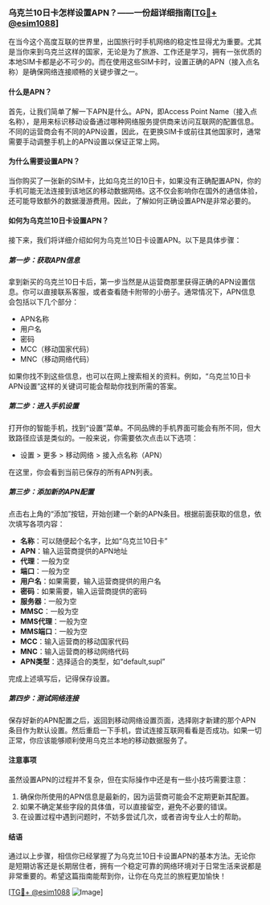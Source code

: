 ### 乌克兰10日卡怎样设置APN？——一份超详细指南[[TG💪+ @esim1088](https://t.me/s/esim1088)]

在当今这个高度互联的世界里，出国旅行时手机网络的稳定性显得尤为重要。尤其是当你来到乌克兰这样的国家，无论是为了旅游、工作还是学习，拥有一张优质的本地SIM卡都是必不可少的。而在使用这些SIM卡时，设置正确的APN（接入点名称）是确保网络连接顺畅的关键步骤之一。

#### 什么是APN？

首先，让我们简单了解一下APN是什么。APN，即Access Point Name（接入点名称），是用来标识移动设备通过哪种网络服务提供商来访问互联网的配置信息。不同的运营商会有不同的APN设置，因此，在更换SIM卡或前往其他国家时，通常需要手动调整手机上的APN设置以保证正常上网。

#### 为什么需要设置APN？

当你购买了一张新的SIM卡，比如乌克兰的10日卡，如果没有正确配置APN，你的手机可能无法连接到该地区的移动数据网络。这不仅会影响你在国外的通信体验，还可能导致额外的数据漫游费用。因此，了解如何正确设置APN是非常必要的。

#### 如何为乌克兰10日卡设置APN？

接下来，我们将详细介绍如何为乌克兰10日卡设置APN。以下是具体步骤：

##### 第一步：获取APN信息

拿到新买的乌克兰10日卡后，第一步当然是从运营商那里获得正确的APN设置信息。你可以直接联系客服，或者查看随卡附带的小册子。通常情况下，APN信息会包括以下几个部分：
- APN名称
- 用户名
- 密码
- MCC（移动国家代码）
- MNC（移动网络代码）

如果你找不到这些信息，也可以在网上搜索相关的资料。例如，“乌克兰10日卡APN设置”这样的关键词可能会帮助你找到所需的答案。

##### 第二步：进入手机设置

打开你的智能手机，找到“设置”菜单。不同品牌的手机界面可能会有所不同，但大致路径应该是类似的。一般来说，你需要依次点击以下选项：
- 设置 > 更多 > 移动网络 > 接入点名称（APN）

在这里，你会看到当前已保存的所有APN列表。

##### 第三步：添加新的APN配置

点击右上角的“添加”按钮，开始创建一个新的APN条目。根据前面获取的信息，依次填写各项内容：
- **名称**：可以随便起个名字，比如“乌克兰10日卡”
- **APN**：输入运营商提供的APN地址
- **代理**：一般为空
- **端口**：一般为空
- **用户名**：如果需要，输入运营商提供的用户名
- **密码**：如果需要，输入运营商提供的密码
- **服务器**：一般为空
- **MMSC**：一般为空
- **MMS代理**：一般为空
- **MMS端口**：一般为空
- **MCC**：输入运营商的移动国家代码
- **MNC**：输入运营商的移动网络代码
- **APN类型**：选择适合的类型，如“default,supl”

完成上述填写后，记得保存设置。

##### 第四步：测试网络连接

保存好新的APN配置之后，返回到移动网络设置页面，选择刚才新建的那个APN条目作为默认设置。然后重启一下手机，尝试连接互联网看看是否成功。如果一切正常，你应该能够顺利使用乌克兰本地的移动数据服务了。

#### 注意事项

虽然设置APN的过程并不复杂，但在实际操作中还是有一些小技巧需要注意：
1. 确保你所使用的APN信息是最新的，因为运营商可能会不定期更新其配置。
2. 如果不确定某些字段的具体值，可以直接留空，避免不必要的错误。
3. 在设置过程中遇到问题时，不妨多尝试几次，或者咨询专业人士的帮助。

#### 结语

通过以上步骤，相信你已经掌握了为乌克兰10日卡设置APN的基本方法。无论你是短期访客还是长期居住者，拥有一个稳定可靠的网络环境对于日常生活来说都是非常重要的。希望这篇指南能帮到你，让你在乌克兰的旅程更加愉快！

[[TG💪+ @esim1088](https://t.me/s/esim1088) ![Image](https://i.postimg.cc/4NQfJmqS/Snipaste-2025-05-13-00-14-12.png)]